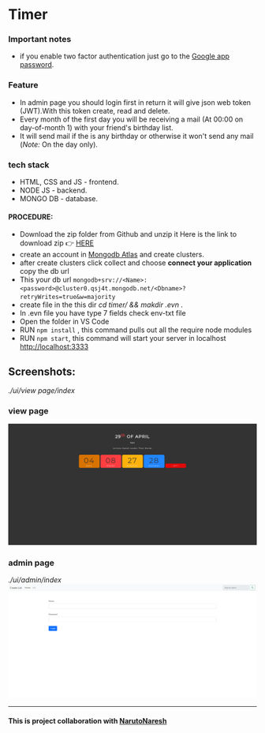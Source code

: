 # Timer


### Important notes
- if you enable two factor authentication just go to the <a href="https://accounts.google.com/signin/v2/challenge/pwd?continue=https%3A%2F%2Fmyaccount.google.com%2Fapppasswords&service=accountsettings&osid=1&rart=ANgoxceliHH3i_yNpwxnNB7Ssvy8wRprr4l6VYxYl77f123oW1xGZMWIvqLUE8VZufTeofV_pfb4kZzinEu37maKdDx4hzl-DQ&TL=AM3QAYYePb_smzztW-pnHuNmNY59Qx4wEO6qehioGMNtHUPW-Vr0qGHaLoOldIsv&flowName=GlifWebSignIn&cid=1&flowEntry=ServiceLogin">Google app password</a>. 

### Feature
- In admin page you should login first in return it will give json web token (JWT).With this token create, read and delete. 
- Every month of the first day you will be receiving a mail (At 00:00 on day-of-month 1) with your friend's birthday list.
- It will send mail if the is any birthday or otherwise it won't send any mail (*Note:* On the day only).


### tech stack
- HTML, CSS and JS - frontend.
- NODE JS - backend.
- MONGO DB - database.

#### PROCEDURE:
- Download the zip folder from Github and unzip it
Here is the link to download zip 👉
<a href='https://github.com/avinashboy/timer'>HERE</a>
- create an account in <a href="https://www.mongodb.com/try">Mongodb Atlas</a> and create clusters.
- after create clusters click collect and choose **connect your application** copy the db url
- This your db url `mongodb+srv://<Name>:<password>@cluster0.qsj4t.mongodb.net/<Dbname>?retryWrites=true&w=majority`
- create file in the this dir  *cd timer/ && makdir .evn* .
- In .evn file you have type 7 fields check env-txt file
- Open the folder in VS Code
- RUN <code>npm install</code> , this command pulls out all the require node modules
- RUN <code>npm start</code>, this command will start your server in localhost <a href="http://localhost:3333">http://localhost:3333</a>

## Screenshots:
*./ui/view page/index*
### view page
![view page](/screenshot/1.png)

### admin page
*./ui/admin/index*
![admin page](/screenshot/2.png)


---

#### This is project collaboration with <a href="https://github.com/NarutoNaresh">NarutoNaresh</a>
